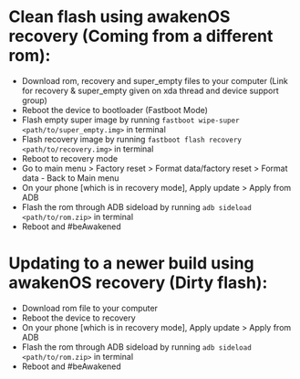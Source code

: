 # Clean flash using awakenOS recovery (Coming from a different rom):
- Download rom, recovery and super_empty files to your computer (Link for recovery & super_empty given on xda thread and device support group)
- Reboot the device to bootloader (Fastboot Mode)
- Flash empty super image by running `fastboot wipe-super <path/to/super_empty.img>` in terminal
- Flash recovery image by running `fastboot flash recovery <path/to/recovery.img>` in terminal
- Reboot to recovery mode
- Go to main menu > Factory reset > Format data/factory reset >  Format data - Back to Main menu
- On your phone [which is in recovery mode], Apply update > Apply from ADB
- Flash the rom through ADB sideload by running `adb sideload <path/to/rom.zip>` in terminal
- Reboot and #beAwakened

# Updating to a newer build using awakenOS recovery (Dirty flash):
- Download rom file to your computer
- Reboot the device to recovery
- On your phone [which is in recovery mode], Apply update > Apply from ADB
- Flash the rom through ADB sideload by running `adb sideload <path/to/rom.zip>` in terminal
- Reboot and #beAwakened
